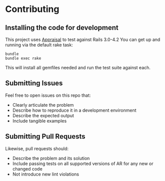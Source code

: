 # Contributing

## Installing the code for development

This project uses [Appraisal](https://github.com/thoughtbot/appraisal) to test
against Rails 3.0-4.2 You can get up and running via the default rake task:

```
bundle
bundle exec rake
```

This will install all gemfiles needed and run the test suite against each.

## Submitting Issues

Feel free to open issues on this repo that:

- Clearly articulate the problem
- Describe how to reproduce it in a development environment
- Describe the expected output
- Include tangible examples

## Submitting Pull Requests

Likewise, pull requests should:

- Describe the problem and its solution
- Include passing tests on all supported versions of AR for any new or changed code
- Not introduce new lint violations
